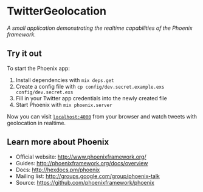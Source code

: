 # TwitterGeolocation

*A small application demonstrating the realtime capabilities of the Phoenix framework.*

## Try it out

To start the Phoenix app:

  1. Install dependencies with `mix deps.get`
  2. Create a config file with `cp config/dev.secret.example.exs config/dev.secret.exs`
  2. Fill in your Twitter app credentials into the newly created file
  3. Start Phoenix with `mix phoenix.server`

Now you can visit [`localhost:4000`](http://localhost:4000) from your browser and watch tweets with geolocation in realtime.

## Learn more about Phoenix

  * Official website: http://www.phoenixframework.org/
  * Guides: http://phoenixframework.org/docs/overview
  * Docs: http://hexdocs.pm/phoenix
  * Mailing list: http://groups.google.com/group/phoenix-talk
  * Source: https://github.com/phoenixframework/phoenix
